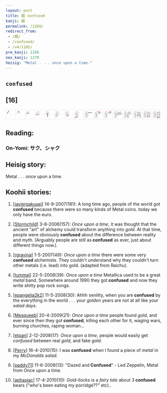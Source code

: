```yaml
---
layout: post
title: 錯 confused
kanji: 錯
permalink: /1269/
redirect_from:
 - /錯/
 - /confused/
 - /v4/1185/
pre_kanji: 1268
nex_kanji: 1270
heisig: "Metal . . . once upon a time."
---
```


## `confused`

## [16]

<div class="stroke"><img src="../images/E98CAF.png" /></div>

## Reading:

### On-Yomi: サク、シャク

## Heisig story:

Metal . . . once upon a time.

## Koohii stories:

1) [<a href="http://kanji.koohii.com/profile/javiergakusei">javiergakusei</a>] 14-9-2007(181): A long time ago, people of the world got<strong> confused</strong> because there were so many kinds of Metal coins. today we only have the euro.

2) [<a href="http://kanji.koohii.com/profile/Stormchild">Stormchild</a>] 3-8-2006(157): <em>Once upon a time</em>, it was thought that the ancient &quot;art&quot; of alchemy could transform anything into <em>gold</em>. At that time, people were obviously<strong> confused</strong> about the difference between reality and myth. (Arguably people are still as<strong> confused</strong> as ever, just about different things now.).

3) [<a href="http://kanji.koohii.com/profile/rgravina">rgravina</a>] 1-5-2007(49): <em>Once upon a time</em> there were some very<strong> confused</strong> alchemists. They couldn&#039;t understand why they couldn&#039;t turn other metals (i.e. lead) into gold. (adapted from Raichu).

4) [<a href="http://kanji.koohii.com/profile/tummai">tummai</a>] 22-5-2008(39): <em>Once upon a time</em> Metallica used to be a great <em>metal</em> band. Somewhere around 1990 they got<strong> confused</strong> and now they write shitty pop rock songs.

5) [<a href="http://kanji.koohii.com/profile/epangelia2k2">epangelia2k2</a>] 11-5-2008(30): Ahhh senility, when you are<strong> confused</strong> by the everything in the world . . . your <em>golden</em> years are not at all like your <em>salad days</em>.

6) [<a href="http://kanji.koohii.com/profile/Mesqueeb">Mesqueeb</a>] 20-4-2009(21): <em>Once upon a time</em> people found <em>gold</em>, and ever since then they got<strong> confused</strong>, killing each other for it, waging wars, burning churches, raping woman...

7) [<a href="http://kanji.koohii.com/profile/etpan">etpan</a>] 2-12-2008(17): <em>Once upon a time</em>, people would easily get <em>confused</em> between real <em>gold</em>, and fake <em>gold</em>.

8) [<a href="http://kanji.koohii.com/profile/Perry">Perry</a>] 16-4-2010(15): I was<strong> confused</strong> when I found a piece of <em>metal</em> in my <em>McDonalds salad</em>.

9) [<a href="http://kanji.koohii.com/profile/paddy71">paddy71</a>] 11-6-2008(13): &quot;Dazed and<strong> Confused</strong>&quot; - Led Zeppelin, Metal from Once upon a time.

10) [<a href="http://kanji.koohii.com/profile/aphasiac">aphasiac</a>] 17-4-2010(10): <em>Gold</em>-ilocks is a <em>fairy tale</em> about 3<strong> confused</strong> bears (&quot;who&#039;s been eating my porridge??&quot; etc)..
